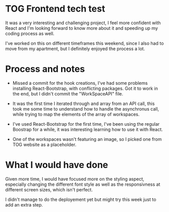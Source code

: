 # TOG Frontend tech test

It was a very interesting and challenging project, I feel more confident with React and I'm looking forward to know more about it and speeding up my coding process as well.

I've worked on this on different timeframes this weekend, since I also had to move from my apartment, but I definitely enjoyed the process a lot.

# Process and notes

- Missed a commit for the hook creations, I've had some problems installing React-Bootstrap, with conflicting packages. Got it to work in the end, but I didn't commit the "WorkSpaceAPI" file.

- It was the first time I iterated through and array from an API call, this took me some time to understand how to handle the asynchronus call, while trying to map the elements of the array of workspaces.

- I've used React-Bootstrap for the first time, I've been using the regular Boostrap for a while, it was interesting learning how to use it with React.

- One of the workspaces wasn't featuring an image, so I picked one from TOG website as a placeholder.

# What I would have done

Given more time, I would have focused more on the styling aspect, especially changing the different font style as well as the responsivness at different screen sizes, which isn't perfect.

I didn't manage to do the deployement yet but might try this week just to add an extra step.
